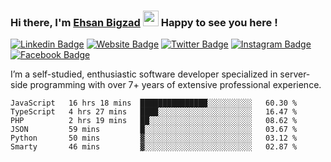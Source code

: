 ### Hi there, I'm <a href="https://teamartisans.com" target="_blank">Ehsan Bigzad</a> <img src="https://media.giphy.com/media/hvRJCLFzcasrR4ia7z/giphy.gif" width="25px"> Happy to see you here !

[![Linkedin Badge](https://img.shields.io/badge/-LinkedIn-0e76a8?style=flat-square&logo=Linkedin&logoColor=white)](https://linkedin.com/in/EhsanBigzad)
[![Website Badge](https://img.shields.io/badge/Website-3b5998?style=flat-square&logo=google-chrome&logoColor=white)](#)
[![Twitter Badge](https://img.shields.io/badge/-Twitter-00acee?style=flat-square&logo=Twitter&logoColor=white)](https://twitter.com/EhsanBigzad)
[![Instagram Badge](https://img.shields.io/badge/-Instagram-e4405f?style=flat-square&logo=Instagram&logoColor=white)](https://instagram.com/ehsanbigzad/)
[![Facebook Badge](https://img.shields.io/badge/-Facebook-0088cc?style=flat-square&logo=Facebook&logoColor=white)](https://facebook.com/EhsanBigzad7)

I’m a self-studied, enthusiastic software developer specialized in server-side programming with over 7+ years of extensive professional experience.

<!--START_SECTION:waka-->

```text
JavaScript   16 hrs 18 mins  ███████████████░░░░░░░░░░   60.30 %
TypeScript   4 hrs 27 mins   ████░░░░░░░░░░░░░░░░░░░░░   16.47 %
PHP          2 hrs 19 mins   ██░░░░░░░░░░░░░░░░░░░░░░░   08.62 %
JSON         59 mins         █░░░░░░░░░░░░░░░░░░░░░░░░   03.67 %
Python       50 mins         ▓░░░░░░░░░░░░░░░░░░░░░░░░   03.12 %
Smarty       46 mins         ▓░░░░░░░░░░░░░░░░░░░░░░░░   02.87 %
```

<!--END_SECTION:waka-->
